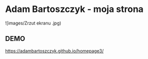 # Adam Bartoszczyk - moja strona
![images/Zrzut ekranu .jpg)
## DEMO
https://adambartoszczyk.github.io/homepage3/
